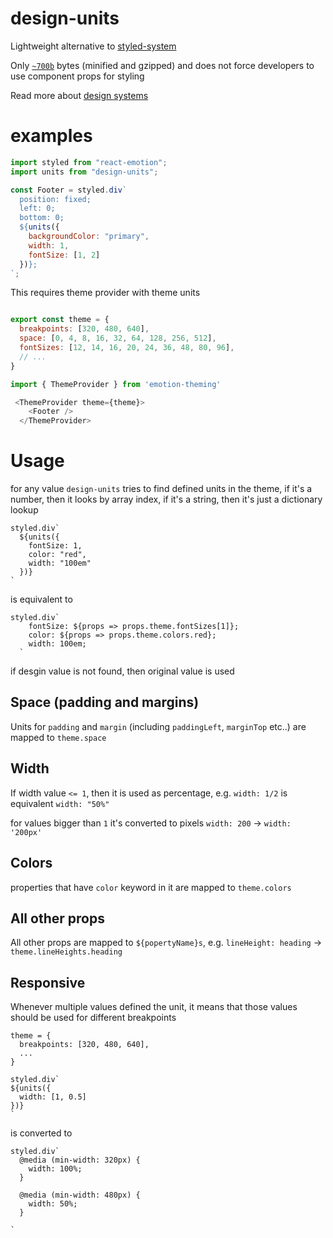 # design-units 
Lightweight alternative to [styled-system](https://github.com/jxnblk/styled-system)

Only [`~700b`](https://bundlephobia.com/result?p=design-units) bytes (minified and gzipped) and does not force developers to use component props for styling

Read more about [design systems](https://varun.ca/styled-system/)

# examples

```js
import styled from "react-emotion";
import units from "design-units";

const Footer = styled.div`
  position: fixed;
  left: 0;
  bottom: 0;
  ${units({
    backgroundColor: "primary",
    width: 1,
    fontSize: [1, 2]
  })};
`;

```

This requires theme provider with theme units 

```js

export const theme = {
  breakpoints: [320, 480, 640],
  space: [0, 4, 8, 16, 32, 64, 128, 256, 512],
  fontSizes: [12, 14, 16, 20, 24, 36, 48, 80, 96],
  // ...
}

import { ThemeProvider } from 'emotion-theming'

 <ThemeProvider theme={theme}>
    <Footer />
  </ThemeProvider>

```

# Usage
for any value `design-units` tries to find defined units in the theme, if it's a number, then it looks by array index, if it's a string, then it's just a dictionary lookup

```
styled.div`
  ${units({
    fontSize: 1,
    color: "red",
    width: "100em"
  })}
`  
```  
  is equivalent to 
```
styled.div`
    fontSize: ${props => props.theme.fontSizes[1]};
    color: ${props => props.theme.colors.red};
    width: 100em;
  `
```
if desgin value is not found, then original value is used

## Space (padding and margins)

Units for `padding` and `margin` (including `paddingLeft`, `marginTop` etc..) are mapped to `theme.space`

## Width
If width value `<= 1`, then it is used as percentage, e.g. 
`width: 1/2` is equivalent `width: "50%"`

for values bigger than `1` it's converted to pixels `width: 200` -> `width: '200px'`

## Colors 
properties that have `color` keyword in it are mapped to `theme.colors`

## All other props
All other props are mapped to `${popertyName}s`, e.g. `lineHeight: heading` -> `theme.lineHeights.heading`

## Responsive 
Whenever multiple values defined the unit, it means that those values should be used for different breakpoints 

```
theme = { 
  breakpoints: [320, 480, 640],
  ...
}

styled.div`
${units({
  width: [1, 0.5]
})}
`
```
is converted to

```
styled.div`
  @media (min-width: 320px) {
    width: 100%;
  }  

  @media (min-width: 480px) {
    width: 50%;
  }

`
```
